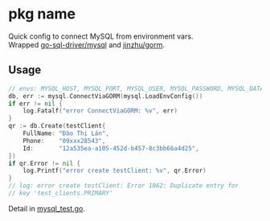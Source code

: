 # pkg name

Quick config to connect MySQL from environment vars.  
Wrapped [go-sql-driver/mysql](
https://github.com/daominah/gomicrokit) and [jinzhu/gorm](https://github.com/jinzhu/gorm).

## Usage

````go
// envs: MYSQL_HOST, MYSQL_PORT, MYSQL_USER, MYSQL_PASSWORD, MYSQL_DATABASE
db, err := mysql.ConnectViaGORM(mysql.LoadEnvConfig())
if err != nil {
    log.Fatalf("error ConnectViaGORM: %v", err)
}
qr := db.Create(testClient{
    FullName: "Đào Thị Lán",
    Phone:    "09xxx28543",
    Id:       "12a535ea-a105-452d-b457-8c3bb66a4d25",
})
if qr.Error != nil {
    log.Printf("error create testClient: %v", qr.Error)
}
// log: error create testClient: Error 1062: Duplicate entry for 
// key 'test_clients.PRIMARY'

````
Detail in [mysql_test.go](./mysql_test.go).
